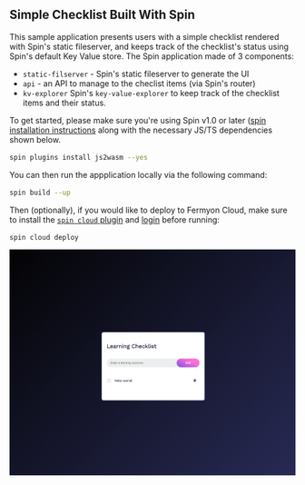 ## Simple Checklist Built With Spin

This sample application presents users with a simple checklist rendered with Spin's static fileserver, and keeps track of the checklist's status using Spin's default Key Value store. The Spin application made of 3 components: 

* `static-filserver` - Spin's static fileserver to generate the UI 
* `api` - an API to manage to the checlist items (via Spin's router)
* `kv-explorer` Spin's `key-value-explorer` to keep track of the checklist items and their status. 

To get started, please make sure you're using Spin v1.0 or later ([spin installation instructions](https://developer.fermyon.com/spin/v2/install) along with the necessary JS/TS dependencies shown below. 

```bash
spin plugins install js2wasm --yes
```

You can then run the appplication locally via the following command:

```bash
spin build --up
```

Then (optionally), if you would like to deploy to Fermyon Cloud, make sure to install the [`spin cloud` plugin](https://developer.fermyon.com/spin/v2/install#plugins) and [login](https://developer.fermyon.com/cloud/quickstart#log-in-to-the-fermyon-cloud) before running:

```bash
spin cloud deploy
```

![Preview of the UI](static/spin-learning.png)
